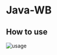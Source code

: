 # Java-WB

## How to use

![usage](https://github.com/TJhon/Java-WB/assets/48776907/ed812f65-cb63-48ad-b47d-46e19184af23)
